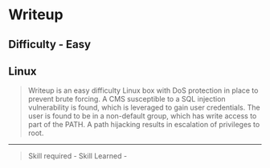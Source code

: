 
# Writeup

## Difficulty - Easy
## Linux

> Writeup is an easy difficulty Linux box with DoS protection in place to prevent brute forcing.
> A CMS susceptible to a SQL injection vulnerability is found, which is leveraged to gain user credentials.
> The user is found to be in a non-default group, which has write access to part of the PATH. A path hijacking
> results in escalation of privileges to root.

---

> Skill required -
> Skill Learned -

